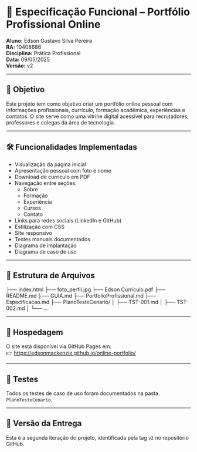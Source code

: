 # 📄 Especificação Funcional – Portfólio Profissional Online

**Aluno:** Edson Gustavo Silva Pereira  
**RA:** 10408686  
**Disciplina:** Prática Profissional  
**Data:** 09/05/2025  
**Versão:** v2

---

## 🎯 Objetivo

Este projeto tem como objetivo criar um portfólio online pessoal com informações profissionais, currículo, formação acadêmica, experiências e contatos. O site serve como uma vitrine digital acessível para recrutadores, professores e colegas da área de tecnologia.

---

## 🛠️ Funcionalidades Implementadas

- Visualização da página inicial
- Apresentação pessoal com foto e nome
- Download de currículo em PDF
- Navegação entre seções:
  - Sobre
  - Formação
  - Experiência
  - Cursos
  - Contato
- Links para redes sociais (LinkedIn e GitHub)
- Estilização com CSS
- Site responsivo
- Testes manuais documentados
- Diagrama de implantação
- Diagrama de caso de uso

---

## 📁 Estrutura de Arquivos

├── index.html
├── foto_perfil.jpg
├── Edson Currículo.pdf
├── README.md
├── GUIA.md
├── PortfolioProfissional.md
├── Especificacao.md
├── PlanoTesteCenario/
│ ├── TST-001.md
│ ├── TST-002.md
│ └── ...


---

## 🔗 Hospedagem

O site está disponível via GitHub Pages em:  
👉 https://edsonmackenzie.github.io/online-portfolio/

---

## 🧪 Testes

Todos os testes de caso de uso foram documentados na pasta `PlanoTesteCenario`.

---

## 📌 Versão da Entrega

Esta é a segunda iteração do projeto, identificada pela tag `v2` no repositório GitHub.

